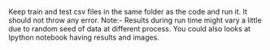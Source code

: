 Keep train and test csv files in the same folder as the code and run it.
It should not throw any error. 
Note:- Results during run time might vary a little due to random seed of data at different process.
You could also looks at Ipython notebook having results and images.